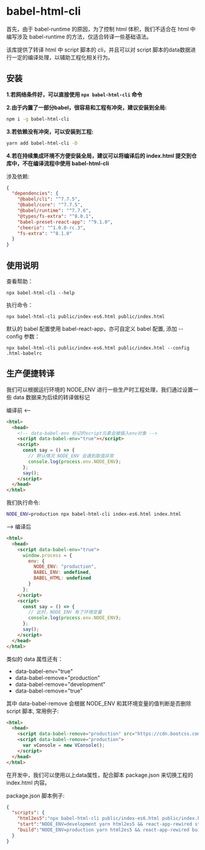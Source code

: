 # babel-html-cli

首先，由于 babel-runtime 的原因，为了控制 html 体积，我们不适合在 html 中编写涉及 babel-runtime 的方法，仅适合转译一些基础语法。

该库提供了转译 html 中 script 脚本的 cli，并且可以对 script 脚本的data数据进行一定的编译处理，以辅助工程化相关行为。

## 安装

**1.若网络条件好，可以直接使用 `npx babel-html-cli` 命令**

**2.由于内置了一部分babel，很容易和工程有冲突，建议安装到全局:**

```sh
npm i -g babel-html-cli
```

**3.若依赖没有冲突，可以安装到工程:**

```sh
yarn add babel-html-cli -D
```

**4.若在持续集成环境不方便安装全局，建议可以将编译后的 index.html 提交到仓库中，不在编译流程中使用 babel-html-cli**

涉及依赖: 

```json
{
  "dependencies": {
    "@babel/cli": "^7.7.5",
    "@babel/core": "^7.7.5",
    "@babel/runtime": "^7.7.6",
    "@types/fs-extra": "^8.0.1",
    "babel-preset-react-app": "^9.1.0",
    "cheerio": "^1.0.0-rc.3",
    "fs-extra": "^8.1.0"
  }
}
```

## 使用说明

查看帮助：

```
npx babel-html-cli --help
```

执行命令：

```
npx babel-html-cli public/index-es6.html public/index.html
```

默认的 babel 配置使用 babel-react-app，亦可自定义 babel 配置, 添加 --config 参数：

```
npx babel-html-cli public/index-es6.html public/index.html --config .html-babelrc
```

## 生产便捷转译

我们可以根据运行环境的 NODE_ENV 进行一些生产时工程处理，我们通过设置一些 data 数据来为后续的转译做标记

编译前 <--

```html
<html>
  <head>
    <!-- data-babel-env 标记的script元素会被插入env对象 -->
    <script data-babel-env="true"></script>
    <script>
      const say = () => {
        // 默认情况 NODE_ENV 会遇到取值异常
        console.log(process.env.NODE_ENV);
      };
      say();
    </script>
  </head>
</html>
```

我们执行命令:

```sh
NODE_ENV=production npx babel-html-cli index-es6.html index.html
```

--> 编译后

```html
<html>
  <head>
    <script data-babel-env="true">
      window.process = {
        env: {
          NODE_ENV: "production",
          BABEL_ENV: undefined,
          BABEL_HTML: undefined
        }
      };
    </script>
    <script>
      const say = () => {
        // 此时，NODE_ENV 有了环境变量
        console.log(process.env.NODE_ENV);
      };
      say();
    </script>
  </head>
</html>
```

类似的 data 属性还有：

- data-babel-env="true"
- data-babel-remove="production"
- data-babel-remove="development"
- data-babel-remove="true"

其中 data-babel-remove 会根据 NODE_ENV 和其环境变量的值判断是否删除 script 脚本, 常用例子:

```html
<html>
  <head>
    <script data-babel-remove="production" src="https://cdn.bootcss.com/vConsole/3.3.4/vconsole.min.js"></script>
    <script data-babel-remove="production">
      var vConsole = new VConsole();
    </script>
  </head>
</html>
```

在开发中，我们可以使用以上data属性，配合脚本 package.json 来切换工程的 index.html 内容。

package.json 脚本例子:

```json
{
  "scripts": {
    "html2es5":"npx babel-html-cli public/index-es6.html public/index.html",
    "start":"NODE_ENV=development yarn html2es5 && react-app-rewired start",
    "build":"NODE_ENV=production yarn html2es5 && react-app-rewired build",
  }
}
```
